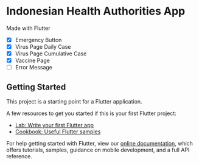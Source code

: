 # Indonesian Health Authorities App

Made with Flutter

- [x] Emergency Button
- [x] Virus Page Daily Case
- [x] Virus Page Cumulative Case
- [x] Vaccine Page
- [ ] Error Message

## Getting Started

This project is a starting point for a Flutter application.

A few resources to get you started if this is your first Flutter project:

- [Lab: Write your first Flutter app](https://flutter.dev/docs/get-started/codelab)
- [Cookbook: Useful Flutter samples](https://flutter.dev/docs/cookbook)

For help getting started with Flutter, view our
[online documentation](https://flutter.dev/docs), which offers tutorials,
samples, guidance on mobile development, and a full API reference.
